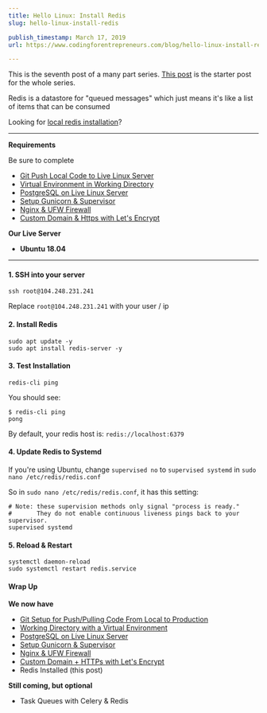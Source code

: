 ```yaml
---
title: Hello Linux: Install Redis
slug: hello-linux-install-redis

publish_timestamp: March 17, 2019
url: https://www.codingforentrepreneurs.com/blog/hello-linux-install-redis/

---
```



<div class='alert alert-success'>This is the seventh post of a many part series. <a href='https://www.codingforentrepreneurs.com/blog/hello-linux/'>This post</a> is the starter post for the whole series.</div>

Redis is a datastore for "queued messages" which just means it's like a list of items that can be consumed

Looking for [local redis installation](https://www.codingforentrepreneurs.com/blog/celery-redis-django)?

*********
**Requirements**

Be sure to complete
- [Git Push Local Code to Live Linux Server](https://www.codingforentrepreneurs.com/blog/git-push-local-code-to-live-linux-server)
- [Virtual Environment in Working Directory](https://www.codingforentrepreneurs.com/blog/hello-linux-virtual-environment-working-directory)
- [PostgreSQL on Live Linux Server](https://www.codingforentrepreneurs.com/blog/hello-linux-postgresql-on-live-linux-server)
- [Setup Gunicorn & Supervisor](https://www.codingforentrepreneurs.com/blog/hello-linux-setup-gunicorn-and-supervisor)
- [Nginx & UFW Firewall](https://www.codingforentrepreneurs.com/blog/hello-linux-nginx-and-ufw-firewall)
- [Custom Domain & Https with Let's Encrypt](https://www.codingforentrepreneurs.com/blog/custom-domain-and-https-with-lets-encrypt/)

**Our Live Server**
- **Ubuntu 18.04**

*********



#### 1. SSH into your server

```
ssh root@104.248.231.241
```
Replace `root@104.248.231.241` with your user / ip


#### 2. Install Redis
```
sudo apt update -y
sudo apt install redis-server -y
```

#### 3. Test Installation
```
redis-cli ping
```

You should see:
```
$ redis-cli ping
pong
```

By default, your redis host is: `redis://localhost:6379`

#### 4. Update Redis to Systemd
If you're using Ubuntu, change `supervised no` to `supervised systemd` in `sudo nano /etc/redis/redis.conf`

So in `sudo nano /etc/redis/redis.conf`, it has this setting:
```
# Note: these supervision methods only signal "process is ready."
#       They do not enable continuous liveness pings back to your supervisor.
supervised systemd
```

#### 5. Reload & Restart

```
systemctl daemon-reload
sudo systemctl restart redis.service
```


#### Wrap Up

**We now have**
- [Git Setup for Push/Pulling Code From Local to Production](https://www.codingforentrepreneurs.com/blog/git-push-local-code-to-live-linux-server)
- [Working Directory with a Virtual Environment](https://www.codingforentrepreneurs.com/blog/hello-linux-virtual-environment-working-directory)
- [PostgreSQL on Live Linux Server](https://www.codingforentrepreneurs.com/blog/hello-linux-postgresql-on-live-linux-server)
- [Setup Gunicorn & Supervisor](https://www.codingforentrepreneurs.com/blog/hello-linux-setup-gunicorn-and-supervisor/) 
- [Nginx & UFW Firewall](https://www.codingforentrepreneurs.com/blog/hello-linux-nginx-and-ufw-firewall)
- [Custom Domain + HTTPs with Let's Encrypt](https://www.codingforentrepreneurs.com/blog/custom-domain-and-https-with-lets-encrypt/)
- Redis Installed (this post)


**Still coming, but optional**
- Task Queues with Celery & Redis
